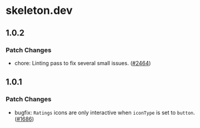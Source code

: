 # skeleton.dev

## 1.0.2

### Patch Changes

- chore: Linting pass to fix several small issues. ([#2464](https://github.com/skeletonlabs/skeleton/pull/2464))

## 1.0.1

### Patch Changes

- bugfix: `Ratings` icons are only interactive when `iconType` is set to `button`. ([#1686](https://github.com/skeletonlabs/skeleton/pull/1686))
